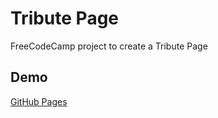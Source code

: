# Tribute Page

FreeCodeCamp project to create a Tribute Page

## Demo

[GitHub Pages](https://jnmorse.github.io/fcc-tribute-page)

